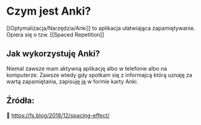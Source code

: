 # Czym jest Anki?

[[Optymalizacja/Narzędzia/Anki]] to aplikacja ułatwiająca zapamiętywanie. Opiera się o tzw. [[Spaced Repetition]]

## Jak wykorzystuję Anki?

Niemal zawsze mam aktywną aplikację albo w telefonie albo na komputerze. Zawsze wtedy gdy spotkam się z informajcą którą uznaję za wartą zapamiętania, zapisuję ją w formie karty Anki.

## Źródła: 
🔗 https://fs.blog/2018/12/spacing-effect/